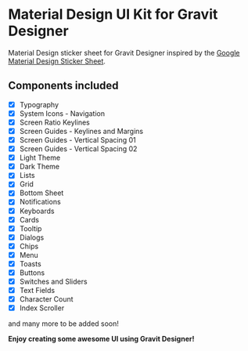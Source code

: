 # Material Design UI Kit for Gravit Designer
Material Design sticker sheet for Gravit Designer inspired by the [Google Material Design Sticker Sheet](https://material.io/guidelines/resources/sticker-sheets-icons.html).

## Components included

- [X] Typography
- [X] System Icons - Navigation
- [X] Screen Ratio Keylines
- [X] Screen Guides - Keylines and Margins
- [X] Screen Guides - Vertical Spacing 01
- [X] Screen Guides - Vertical Spacing 02
- [X] Light Theme
- [X] Dark Theme
- [X] Lists
- [X] Grid
- [X] Bottom Sheet
- [X] Notifications
- [X] Keyboards
- [X] Cards
- [X] Tooltip
- [X] Dialogs
- [X] Chips
- [X] Menu
- [X] Toasts
- [X] Buttons
- [X] Switches and Sliders
- [X] Text Fields
- [X] Character Count
- [X] Index Scroller

and many more to be added soon!

**Enjoy creating some awesome UI using Gravit Designer!**
